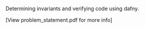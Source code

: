 Determining invariants and verifying code using dafny.


[View problem_statement.pdf for more info]
